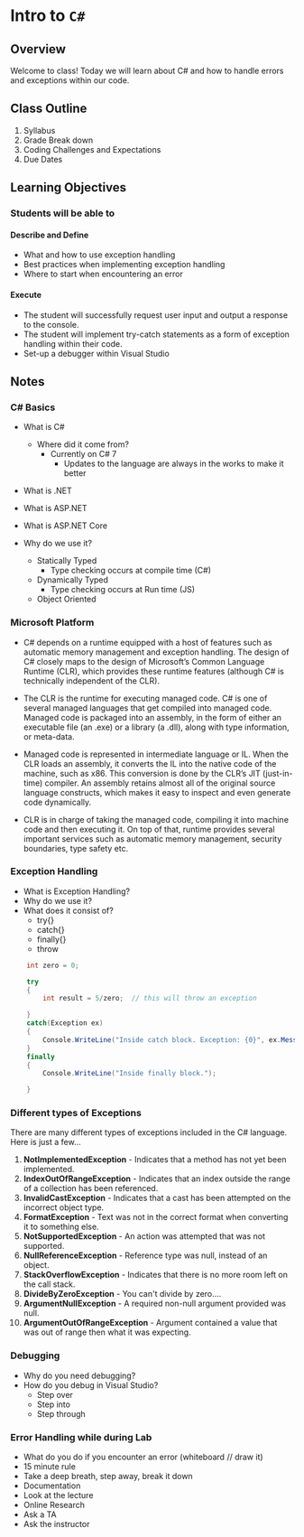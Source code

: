 # Intro to `C#`

## Overview

Welcome to class! Today we will learn about C# and how to handle errors and exceptions within our code.

## Class Outline

1. Syllabus
1. Grade Break down
1. Coding Challenges and Expectations
1. Due Dates

## Learning Objectives

### Students will be able to

#### Describe and Define

- What and how to use exception handling
- Best practices when implementing exception handling
- Where to start when encountering an error

#### Execute

- The student will successfully request user input and output a response to the console.
- The student will implement try-catch statements as a form of exception handling within their code.
- Set-up a debugger within Visual Studio

## Notes

### C# Basics

- What is C#
  - Where did it come from?
    - Currently on C# 7
      - Updates to the language are always in the works to make it better
- What is .NET
- What is ASP.NET
- What is ASP.NET Core

- Why do we use it?
  - Statically Typed
    - Type checking occurs at compile time (C#)
  - Dynamically Typed
    - Type checking occurs at Run time (JS)
  - Object Oriented

### Microsoft Platform

- C# depends on a runtime equipped with a host of features such as automatic memory management and exception handling.
  The design of C# closely maps to the design of Microsoft’s Common Language Runtime (CLR), which provides these runtime
  features (although C# is technically independent of the CLR).

- The CLR is the runtime for executing managed code. C# is one of several managed languages that get compiled into managed code.
  Managed code is packaged into an assembly, in the form of either an executable file (an .exe) or a library (a .dll),
  along with type information, or meta-data.

- Managed code is represented in intermediate language or IL. When the CLR loads an assembly, it converts the IL into the
  native code of the machine, such as x86. This conversion is done by the CLR’s JIT (just-in-time) compiler. An assembly retains
  almost all of the original source language constructs, which makes it easy to inspect and even generate code dynamically.

- CLR is in charge of taking the managed code, compiling it into machine code and then executing it.
  On top of that, runtime provides several important services such as automatic memory management, security boundaries,
  type safety etc.

### Exception Handling

- What is Exception Handling?
- Why do we use it?
- What does it consist of?
  - try{}
  - catch{}
  - finally{}
  - throw

```csharp
    int zero = 0;

    try
    {
        int result = 5/zero;  // this will throw an exception

    }
    catch(Exception ex)
    {
        Console.WriteLine("Inside catch block. Exception: {0}", ex.Message );
    }
    finally
    {
        Console.WriteLine("Inside finally block.");

    }
```

### Different types of Exceptions

There are many different types of exceptions included in the C# language. Here is just a few...

1. **NotImplementedException** - Indicates that a method has not yet been implemented.
1. **IndexOutOfRangeException** - Indicates that an index outside the range of a collection has been referenced.
1. **InvalidCastException** -  Indicates that a cast has been attempted on the incorrect object type.
1. **FormatException** - Text was not in the correct format when converting it to something else.
1. **NotSupportedException** - An action was attempted that was not supported.
1. **NullReferenceException** - Reference type was null, instead of an object.
1. **StackOverflowException** - Indicates that there is no more room left on the call stack.
1. **DivideByZeroException** - You can't divide by zero....
1. **ArgumentNullException** - A required non-null argument provided was null.
1. **ArgumentOutOfRangeException** - Argument contained a value that was out of range then what it was expecting.

### Debugging

- Why do you need debugging?
- How do you debug in Visual Studio?
  - Step over
  - Step into
  - Step through

### Error Handling while during Lab

- What do you do if you encounter an error (whiteboard // draw it)
- 15 minute rule
- Take a deep breath, step away, break it down
- Documentation
- Look at the lecture
- Online Research
- Ask a TA
- Ask the instructor

